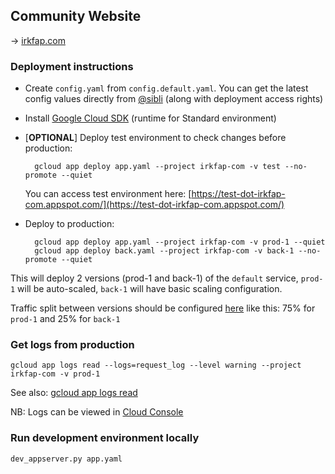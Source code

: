
Community Website
-----------------

→ [irkfap.com](https://irkfap.com)


### Deployment instructions

* Create `config.yaml` from `config.default.yaml`. You can get the latest config values directly from [@sibli](https://t.me/sibli) (along with deployment access rights)

* Install [Google Cloud SDK](https://cloud.google.com/sdk/docs/) (runtime for Standard environment)

* [**OPTIONAL**] Deploy test environment to check changes before production:

		gcloud app deploy app.yaml --project irkfap-com -v test --no-promote --quiet

	You can access test environment here: [https://test-dot-irkfap-com.appspot.com/](https://test-dot-irkfap-com.appspot.com/)

* Deploy to production:

		gcloud app deploy app.yaml --project irkfap-com -v prod-1 --quiet
		gcloud app deploy back.yaml --project irkfap-com -v back-1 --no-promote --quiet

This will deploy 2 versions (prod-1 and back-1) of the `default` service,
 `prod-1` will be auto-scaled,
 `back-1` will have basic scaling configuration.

Traffic split between versions should be configured [here](https://console.cloud.google.com/appengine/versions?project=irkfap-com) like this: 
 75% for `prod-1` and 25% for `back-1`


### Get logs from production

	gcloud app logs read --logs=request_log --level warning --project irkfap-com -v prod-1

See also: [gcloud app logs read](https://cloud.google.com/sdk/gcloud/reference/app/logs/read)

NB: Logs can be viewed in [Cloud Console](https://console.cloud.google.com/errors?time=P30D&order=COUNT_DESC&resolution=OPEN&resolution=ACKNOWLEDGED&project=irkfap-com)


### Run development environment locally

	dev_appserver.py app.yaml
